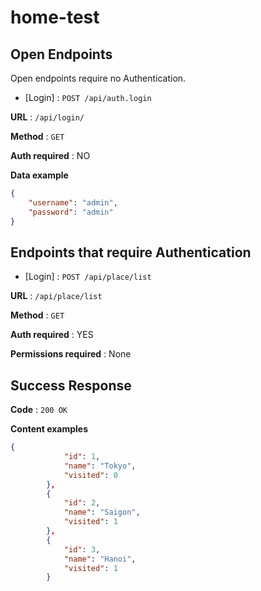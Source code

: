 # home-test

## Open Endpoints

Open endpoints require no Authentication.

* [Login] : `POST /api/auth.login`

**URL** : `/api/login/`

**Method** : `GET`

**Auth required** : NO

**Data example**

```json
{
    "username": "admin",
    "password": "admin"
}
```

## Endpoints that require Authentication

* [Login] : `POST /api/place/list`

**URL** : `/api/place/list`

**Method** : `GET`

**Auth required** : YES

**Permissions required** : None

## Success Response

**Code** : `200 OK`

**Content examples**

```json
{
            "id": 1,
            "name": "Tokyo",
            "visited": 0
        },
        {
            "id": 2,
            "name": "Saigon",
            "visited": 1
        },
        {
            "id": 3,
            "name": "Hanoi",
            "visited": 1
        }
```